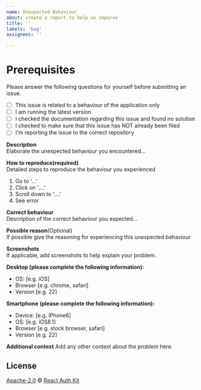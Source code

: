 ```yaml
---
name: Unexpected Behaviour
about: create a report to help us imporve
title: ''
labels: 'bug'
assignees: ''

---
```


# Prerequisites

Please answer the following questions for yourself before submitting an issue.

- [ ] This issue is related to a behaviour of the application only
- [ ] I am running the latest version
- [ ] I checked the documentation regarding this issue and found no solution
- [ ] I checked to make sure that this issue has NOT already been filed
- [ ] I'm reporting the issue to the correct repository

**Description**\
Elaborate the unexpected behaviour you encountered...

**How to reproduce(required)** \
Detailed steps to reproduce the behaviour you experienced 
1. Go to '...'
2. Click on '....'
3. Scroll down to '....'
4. See error


**Correct behaviour** \
Description of the correct behaviour you expected...

**Possible reason**(Optional) \
If possible give the reasoning for experiencing this unexpected behaviour

**Screenshots**\
If applicable, add screenshots to help explain your problem.

**Desktop (please complete the following information):**
 - OS: [e.g. iOS]
 - Browser [e.g. chrome, safari]
 - Version [e.g. 22]

**Smartphone (please complete the following information):**
 - Device: [e.g. iPhone6]
 - OS: [e.g. iOS8.1]
 - Browser [e.g. stock browser, safari]
 - Version [e.g. 22]

**Additional context**
Add any other context about the problem here.

## License

[Apache-2.0](https://github.com/react-auth-kit/react-auth-kit/blob/master/LICENSE) © [React Auth Kit](https://github.com/react-auth-kit/react-auth-kit)